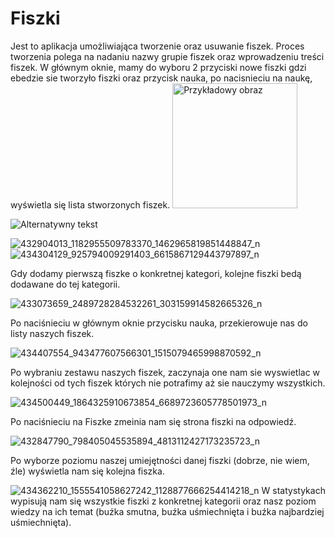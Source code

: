 # Fiszki

Jest to aplikacja umożliwiająca tworzenie oraz usuwanie fiszek. Proces tworzenia polega na nadaniu nazwy grupie fiszek oraz wprowadzeniu treści fiszek. W głównym oknie, mamy do wyboru 2 przyciski nowe fiszki gdzi ebedzie sie tworzyło fiszki oraz przycisk nauka, po nacisnieciu na naukę, wyświetla się lista stworzonych fiszek. 
<img src="https://github.com/Jey0204/Fiszki/assets/130754053/94f014b8-3f97-403a-bb34-c08e42d1c0a2" alt="Przykładowy obraz" width="200" height="auto">

![Alternatywny tekst](https://github.com/Jey0204/Fiszki/assets/130754053/94f014b8-3f97-403a-bb34-c08e42d1c0a2)

![432904013_1182955509783370_1462965819851448847_n](https://github.com/Jey0204/Fiszki/assets/130754053/fff7fc5c-5f96-4d75-88a4-ce970004b55c) 
![434304129_925794009291403_6615867129443797897_n](https://github.com/Jey0204/Fiszki/assets/130754053/b7829965-0b66-4867-bca4-7c70324de7dc)

Gdy dodamy pierwszą fiszke o konkretnej kategori, kolejne fiszki bedą dodawane do tej kategorii.

![433073659_2489728284532261_303159914582665326_n](https://github.com/Jey0204/Fiszki/assets/130754053/73336e2d-2b9f-4d3f-b07f-181c964d1d1c)

Po naciśnieciu w głównym oknie przycisku nauka, przekierowuje nas do listy naszych fiszek.

![434407554_943477607566301_1515079465998870592_n](https://github.com/Jey0204/Fiszki/assets/130754053/9467af09-dad6-41d4-92aa-d445c060a667)

Po wybraniu zestawu naszych fiszek, zaczynaja one nam sie wyswietlac w kolejności od tych fiszek których nie potrafimy aż sie nauczymy wszystkich.

![434500449_1864325910673854_6689723605778501973_n](https://github.com/Jey0204/Fiszki/assets/130754053/03152215-3a09-4416-a0fb-a44d0d118df8)

Po naciśnieciu na Fiszke zmeinia nam się strona fiszki na odpowiedź.

![432847790_798405045535894_4813112427173235723_n](https://github.com/Jey0204/Fiszki/assets/130754053/c23317cc-5f32-4ac2-ad28-e8c0a57839dd)

Po wyborze poziomu naszej umiejętności danej fiszki (dobrze, nie wiem, źle) wyświetla nam się kolejna fiszka.

![434362210_1555541058627242_1128877666254414218_n](https://github.com/Jey0204/Fiszki/assets/130754053/586e5754-b858-440c-84e0-1ca705024d8d)
W statystykach wypisują nam się wszystkie fiszki z konkretnej kategorii oraz nasz poziom wiedzy na ich temat (buźka smutna, buźka uśmiechnięta i buźka najbardziej uśmiechnięta).

